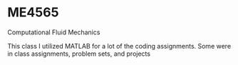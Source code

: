 # ME4565
Computational Fluid Mechanics 

This class I utilized MATLAB for a lot of the coding assignments. Some were in class assignments, problem sets, and projects
